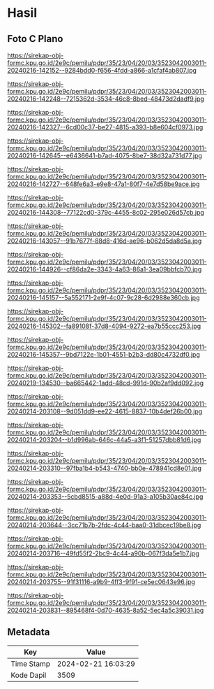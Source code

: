 # Hasil

## Foto C Plano

https://sirekap-obj-formc.kpu.go.id/2e9c/pemilu/pdpr/35/23/04/20/03/3523042003011-20240216-142152--9284bdd0-f656-4fdd-a866-a1cfaf4ab807.jpg

https://sirekap-obj-formc.kpu.go.id/2e9c/pemilu/pdpr/35/23/04/20/03/3523042003011-20240216-142248--7215362d-3534-46c8-8bed-48473d2dadf9.jpg

https://sirekap-obj-formc.kpu.go.id/2e9c/pemilu/pdpr/35/23/04/20/03/3523042003011-20240216-142327--6cd00c37-be27-4815-a393-b8e604cf0973.jpg

https://sirekap-obj-formc.kpu.go.id/2e9c/pemilu/pdpr/35/23/04/20/03/3523042003011-20240216-142645--e6436641-b7ad-4075-8be7-38d32a731d77.jpg

https://sirekap-obj-formc.kpu.go.id/2e9c/pemilu/pdpr/35/23/04/20/03/3523042003011-20240216-142727--648fe6a3-e9e8-47a1-80f7-4e7d58be9ace.jpg

https://sirekap-obj-formc.kpu.go.id/2e9c/pemilu/pdpr/35/23/04/20/03/3523042003011-20240216-144308--77122cd0-379c-4455-8c02-295e026d57cb.jpg

https://sirekap-obj-formc.kpu.go.id/2e9c/pemilu/pdpr/35/23/04/20/03/3523042003011-20240216-143057--91b7677f-88d8-416d-ae96-b062d5da8d5a.jpg

https://sirekap-obj-formc.kpu.go.id/2e9c/pemilu/pdpr/35/23/04/20/03/3523042003011-20240216-144926--cf86da2e-3343-4a63-86a1-3ea09bbfcb70.jpg

https://sirekap-obj-formc.kpu.go.id/2e9c/pemilu/pdpr/35/23/04/20/03/3523042003011-20240216-145157--5a552171-2e9f-4c07-9c28-6d2988e360cb.jpg

https://sirekap-obj-formc.kpu.go.id/2e9c/pemilu/pdpr/35/23/04/20/03/3523042003011-20240216-145302--fa89108f-37d8-4094-9272-ea7b55ccc253.jpg

https://sirekap-obj-formc.kpu.go.id/2e9c/pemilu/pdpr/35/23/04/20/03/3523042003011-20240216-145357--9bd7122e-1b01-4551-b2b3-dd80c4732df0.jpg

https://sirekap-obj-formc.kpu.go.id/2e9c/pemilu/pdpr/35/23/04/20/03/3523042003011-20240219-134530--ba665442-1add-48cd-991d-90b2af9dd092.jpg

https://sirekap-obj-formc.kpu.go.id/2e9c/pemilu/pdpr/35/23/04/20/03/3523042003011-20240214-203108--9d051dd9-ee22-4615-8837-10b4def26b00.jpg

https://sirekap-obj-formc.kpu.go.id/2e9c/pemilu/pdpr/35/23/04/20/03/3523042003011-20240214-203204--b1d996ab-646c-44a5-a3f1-51257dbb81d6.jpg

https://sirekap-obj-formc.kpu.go.id/2e9c/pemilu/pdpr/35/23/04/20/03/3523042003011-20240214-203310--97fba1b4-b543-4740-bb0e-478941cd8e01.jpg

https://sirekap-obj-formc.kpu.go.id/2e9c/pemilu/pdpr/35/23/04/20/03/3523042003011-20240214-203353--5cbd8515-a88d-4e0d-91a3-a105b30ae84c.jpg

https://sirekap-obj-formc.kpu.go.id/2e9c/pemilu/pdpr/35/23/04/20/03/3523042003011-20240214-203644--3cc71b7b-2fdc-4c44-baa0-31dbcec19be8.jpg

https://sirekap-obj-formc.kpu.go.id/2e9c/pemilu/pdpr/35/23/04/20/03/3523042003011-20240214-203716--49fd55f2-2bc9-4c44-a90b-067f3da5e1b7.jpg

https://sirekap-obj-formc.kpu.go.id/2e9c/pemilu/pdpr/35/23/04/20/03/3523042003011-20240214-203755--91f31116-a9b9-4ff3-9f91-ce5ec0643e96.jpg

https://sirekap-obj-formc.kpu.go.id/2e9c/pemilu/pdpr/35/23/04/20/03/3523042003011-20240214-203831--895468f4-0d70-4635-8a52-5ec4a5c39031.jpg


## Metadata

| Key        | Value               |
| ---------- | ------------------- |
| Time Stamp | 2024-02-21 16:03:29 |
| Kode Dapil | 3509                |



